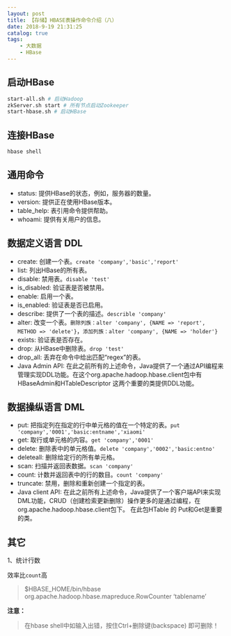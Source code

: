 ```yaml
---
layout: post
title: 【存储】HBASE表操作命令介绍（八）
date: 2018-9-19 21:31:25
catalog: true
tags:
    - 大数据
    - HBase
---
```


## 启动HBase

```sh
start-all.sh # 启动Hadoop
zkServer.sh start # 所有节点启动Zookeeper
start-hbase.sh # 启动HBase
```

## 连接HBase

```sh
hbase shell
```

## 通用命令

- status: 提供HBase的状态，例如，服务器的数量。
- version: 提供正在使用HBase版本。
- table_help: 表引用命令提供帮助。
- whoami: 提供有关用户的信息。

## 数据定义语言 DDL

- create: 创建一个表。`create 'company','basic','report'`
- list: 列出HBase的所有表。
- disable: 禁用表。`disable 'test'`
- is_disabled: 验证表是否被禁用。
- enable: 启用一个表。
- is_enabled: 验证表是否已启用。
- describe: 提供了一个表的描述。`describle 'company'`
- alter: 改变一个表。`删除列族：alter 'company', {NAME => 'report', METHOD => 'delete'}`，`添加列族：alter 'company', {NAME => 'holder'}`
- exists: 验证表是否存在。
- drop: 从HBase中删除表。`drop 'test'`
- drop_all: 丢弃在命令中给出匹配“regex”的表。
- Java Admin API: 在此之前所有的上述命令，Java提供了一个通过API编程来管理实现DDL功能。在这个org.apache.hadoop.hbase.client包中有HBaseAdmin和HTableDescriptor 这两个重要的类提供DDL功能。

## 数据操纵语言 DML

- put: 把指定列在指定的行中单元格的值在一个特定的表。`put 'company','0001','basic:entname','xiaomi'`
- get: 取行或单元格的内容。`get 'company','0001'`
- delete: 删除表中的单元格值。`delete 'company','0002','basic:entno'`
- deleteall: 删除给定行的所有单元格。
- scan: 扫描并返回表数据。`scan 'company'`
- count: 计数并返回表中的行的数目。`count 'company'`
- truncate: 禁用，删除和重新创建一个指定的表。
- Java client API: 在此之前所有上述命令，Java提供了一个客户端API来实现DML功能，CRUD（创建检索更新删除）操作更多的是通过编程，在org.apache.hadoop.hbase.client包下。 在此包HTable 的 Put和Get是重要的类。

## 其它

1、统计行数

效率比`count`高

> $HBASE_HOME/bin/hbase   org.apache.hadoop.hbase.mapreduce.RowCounter ‘tablename’

**注意：**
> 在hbase shell中如输入出错，按住Ctrl+删除键(backspace) 即可删除！
